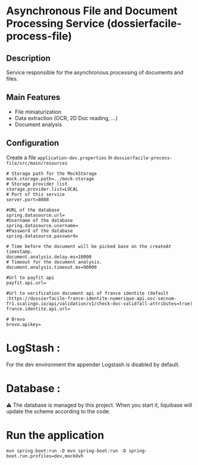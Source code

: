 # Asynchronous File and Document Processing Service (dossierfacile-process-file)

## Description
Service responsible for the asynchronous processing of documents and files.

## Main Features
- File miniaturization
- Data extraction (OCR, 2D Doc reading, ...)
- Document analysis

## Configuration
Create a file `application-dev.properties` in `dossierfacile-process-file/src/main/resources`

```properties
# Storage path for the MockStorage
mock.storage.path=../mock-storage
# Storage provider list
storage.provider.list=LOCAL
# Port of this service
server.port=8088

#URL of the database
spring.datasource.url=
#Username of the database
spring.datasource.username=
#Password of the database
spring.datasource.password=

# Time before the document will be picked base on the createAt timestamp.
document.analysis.delay.ms=10000
# Timeout for the document analysis.
document.analysis.timeout.ms=90000

#Url to payfit api
payfit.api.url=

#Url to verification document api of france identite (default :https://dossierfacile-france-identite-numerique-api.osc-secnum-fr1.scalingo.io/api/validation/v1/check-doc-valid?all-attributes=true)
france.identite.api.url=

# Brevo
brevo.apikey=
```

# LogStash :

For the dev environment the appender Logstash is disabled by default.

# Database :
⚠️ The database is managed by this project. When you start it, liquibase will update the scheme according to the code.

# Run the application

```shell
mvn spring-boot:run -D mvn spring-boot:run -D spring-boot.run.profiles=dev,mockOvh
```



